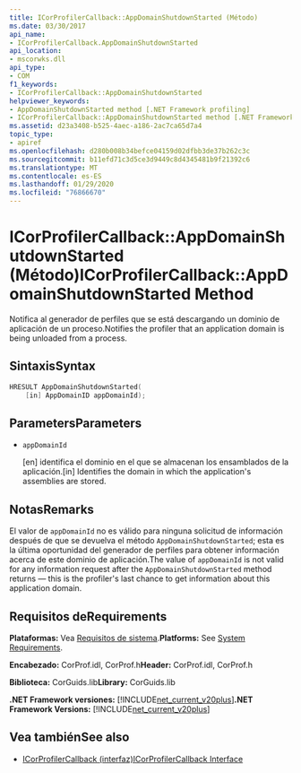 ```yaml
---
title: ICorProfilerCallback::AppDomainShutdownStarted (Método)
ms.date: 03/30/2017
api_name:
- ICorProfilerCallback.AppDomainShutdownStarted
api_location:
- mscorwks.dll
api_type:
- COM
f1_keywords:
- ICorProfilerCallback::AppDomainShutdownStarted
helpviewer_keywords:
- AppDomainShutdownStarted method [.NET Framework profiling]
- ICorProfilerCallback::AppDomainShutdownStarted method [.NET Framework profiling]
ms.assetid: d23a3408-b525-4aec-a186-2ac7ca65d7a4
topic_type:
- apiref
ms.openlocfilehash: d280b008b34befce04159d02dfbb3de37b262c3c
ms.sourcegitcommit: b11efd71c3d5ce3d9449c8d4345481b9f21392c6
ms.translationtype: MT
ms.contentlocale: es-ES
ms.lasthandoff: 01/29/2020
ms.locfileid: "76866670"
---
```

# <a name="icorprofilercallbackappdomainshutdownstarted-method"></a><span data-ttu-id="14771-102">ICorProfilerCallback::AppDomainShutdownStarted (Método)</span><span class="sxs-lookup"><span data-stu-id="14771-102">ICorProfilerCallback::AppDomainShutdownStarted Method</span></span>
<span data-ttu-id="14771-103">Notifica al generador de perfiles que se está descargando un dominio de aplicación de un proceso.</span><span class="sxs-lookup"><span data-stu-id="14771-103">Notifies the profiler that an application domain is being unloaded from a process.</span></span>  
  
## <a name="syntax"></a><span data-ttu-id="14771-104">Sintaxis</span><span class="sxs-lookup"><span data-stu-id="14771-104">Syntax</span></span>  
  
```cpp  
HRESULT AppDomainShutdownStarted(  
    [in] AppDomainID appDomainId);  
```  
  
## <a name="parameters"></a><span data-ttu-id="14771-105">Parameters</span><span class="sxs-lookup"><span data-stu-id="14771-105">Parameters</span></span>

- `appDomainId`

  <span data-ttu-id="14771-106">\[en] identifica el dominio en el que se almacenan los ensamblados de la aplicación.</span><span class="sxs-lookup"><span data-stu-id="14771-106">\[in] Identifies the domain in which the application's assemblies are stored.</span></span>

## <a name="remarks"></a><span data-ttu-id="14771-107">Notas</span><span class="sxs-lookup"><span data-stu-id="14771-107">Remarks</span></span>  
 <span data-ttu-id="14771-108">El valor de `appDomainId` no es válido para ninguna solicitud de información después de que se devuelva el método `AppDomainShutdownStarted`; esta es la última oportunidad del generador de perfiles para obtener información acerca de este dominio de aplicación.</span><span class="sxs-lookup"><span data-stu-id="14771-108">The value of `appDomainId` is not valid for any information request after the `AppDomainShutdownStarted` method returns — this is the profiler's last chance to get information about this application domain.</span></span>  
  
## <a name="requirements"></a><span data-ttu-id="14771-109">Requisitos de</span><span class="sxs-lookup"><span data-stu-id="14771-109">Requirements</span></span>  
 <span data-ttu-id="14771-110">**Plataformas:** Vea [Requisitos de sistema](../../../../docs/framework/get-started/system-requirements.md).</span><span class="sxs-lookup"><span data-stu-id="14771-110">**Platforms:** See [System Requirements](../../../../docs/framework/get-started/system-requirements.md).</span></span>  
  
 <span data-ttu-id="14771-111">**Encabezado:** CorProf.idl, CorProf.h</span><span class="sxs-lookup"><span data-stu-id="14771-111">**Header:** CorProf.idl, CorProf.h</span></span>  
  
 <span data-ttu-id="14771-112">**Biblioteca:** CorGuids.lib</span><span class="sxs-lookup"><span data-stu-id="14771-112">**Library:** CorGuids.lib</span></span>  
  
 <span data-ttu-id="14771-113">**.NET Framework versiones:** [!INCLUDE[net_current_v20plus](../../../../includes/net-current-v20plus-md.md)]</span><span class="sxs-lookup"><span data-stu-id="14771-113">**.NET Framework Versions:** [!INCLUDE[net_current_v20plus](../../../../includes/net-current-v20plus-md.md)]</span></span>  
  
## <a name="see-also"></a><span data-ttu-id="14771-114">Vea también</span><span class="sxs-lookup"><span data-stu-id="14771-114">See also</span></span>

- [<span data-ttu-id="14771-115">ICorProfilerCallback (interfaz)</span><span class="sxs-lookup"><span data-stu-id="14771-115">ICorProfilerCallback Interface</span></span>](icorprofilercallback-interface.md)
